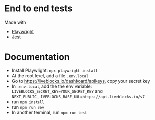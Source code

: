 # End to end tests

Made with

- [Playwright](https://playwright.dev/)
- [Jest](https://jestjs.io/)

# Documentation

- Install Playwright: `npx playwright install`
- At the root level, add a file `.env.local`
- Go to https://liveblocks.io/dashboard/apikeys, copy your secret key
- In `.env.local`, add the the env variable:
  `LIVEBLOCKS_SECRET_KEY=YOUR_SECRET_KEY` and
  `NEXT_PUBLIC_LIVEBLOCKS_BASE_URL=https://api.liveblocks.io/v7`
- run `npm install`
- run `npm run dev`
- In another terminal, run `npm run test`
